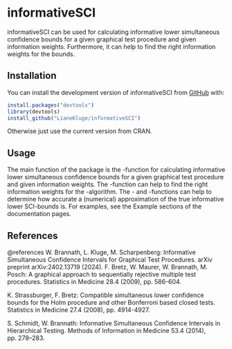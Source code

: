 
<!-- README.md is generated from README.Rmd. Please edit that file -->

# informativeSCI

<!-- badges: start -->
<!-- badges: end -->

informativeSCI can be used for calculating informative lower
simultaneous confidence bounds for a given graphical test procedure and
given information weights. Furthermore, it can help to find the right
information weights for the bounds.

## Installation

You can install the development version of informativeSCI from
[GitHub](https://github.com/) with:

``` r
install.packages("devtools")
library(devtools)
install_github("LianeKluge/informativeSCI")
```

Otherwise just use the current version from CRAN.

## Usage

The main function of the package is the -function for calculating
informative lower simultaneous confidence bounds for a given graphical
test procedure and given information weights. The -function can help to
find the right information weights for the -algorithm. The - and
-functions can help to determine how accurate a (numerical)
approximation of the true informative lower SCI-bounds is. For examples,
see the Example sections of the documentation pages.

## References

@references W. Brannath, L. Kluge, M. Scharpenberg: Informative
Simultaneous Confidence Intervals for Graphical Test Procedures. arXiv
preprint arXiv:2402.13719 (2024). F. Bretz, W. Maurer, W. Brannath, M.
Posch: A graphical approach to sequentially rejective multiple test
procedures. Statistics in Medicine 28.4 (2009), pp. 586-604.

K. Strassburger, F. Bretz: Compatible simultaneous lower confidence
bounds for the Holm procedure and other Bonferroni based closed tests.
Statistics in Medicine 27.4 (2008), pp. 4914-4927.

S. Schmidt, W. Brannath: Informative Simultaneous Confidence Intervals
in Hierarchical Testing. Methods of Information in Medicine 53.4 (2014),
pp. 278–283.
